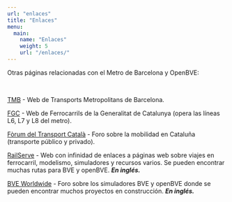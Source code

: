```yaml
---
url: "enlaces"
title: "Enlaces"
menu:
  main:
    name: "Enlaces"
    weight: 5
    url: "/enlaces/"
---
```

Otras páginas relacionadas con el Metro de Barcelona y OpenBVE:

&nbsp;

<a href="http://www.tmb.cat" target="_blank">TMB</a> - Web de Transports Metropolitans de Barcelona.

<a href="http://www.fgc.cat" target="_blank">FGC</a> - Web de Ferrocarrils de la Generalitat de Catalunya (opera las líneas L6, L7 y L8 del metro).

<a href="http://www.transport.cat" target="_blank">Fòrum del Transport Català</a> - Foro sobre la mobilidad en Cataluña (transporte público y privado).

<a href="http://www.railserve.com/" target="_blank">RailServe</a> - Web con infinidad de enlaces a páginas web sobre viajes en ferrocarril, modelismo, simuladores y recursos varios. Se pueden encontrar muchas rutas para BVE y openBVE. <strong><em>En inglés.</em></strong>

<a href="http://bveworldwide.unlimitedboard.com/" target="_blank">BVE Worldwide</a> - Foro sobre los simuladores BVE y openBVE donde se pueden encontrar muchos proyectos en construcción. <em><strong>En inglés.</strong></em>
